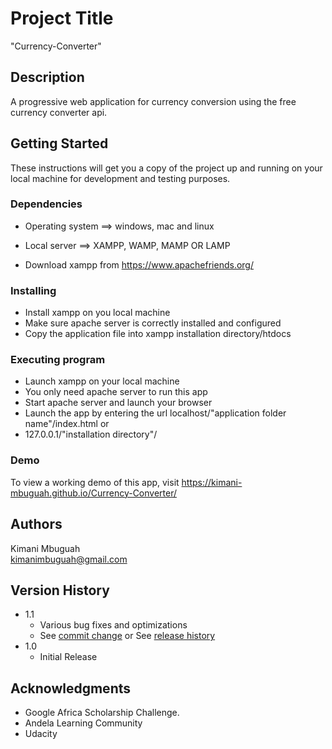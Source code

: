 # Project Title

"Currency-Converter" 

## Description

A progressive web application for currency conversion using the free currency converter api.

## Getting Started
These instructions will get you a copy of the project up and running on your local machine for development and testing purposes.

### Dependencies
* Operating system ==> windows, mac and linux
* Local server ==> XAMPP, WAMP, MAMP OR LAMP


* Download xampp from https://www.apachefriends.org/

### Installing

* Install xampp on you local machine
* Make sure apache server is correctly installed and configured
* Copy the application file into xampp installation directory/htdocs

### Executing program

* Launch xampp on your local machine
* You only need apache server to run this app
* Start apache server and launch your browser
* Launch the app by entering the url localhost/"application folder name"/index.html or
* 127.0.0.1/"installation directory"/

### Demo
To view a working demo of this app, visit https://kimani-mbuguah.github.io/Currency-Converter/

## Authors
Kimani Mbuguah  
kimanimbuguah@gmail.com

## Version History

* 1.1
    * Various bug fixes and optimizations
    * See [commit change]() or See [release history]()
* 1.0
    * Initial Release

## Acknowledgments
* Google Africa Scholarship Challenge.
* Andela Learning Community
* Udacity